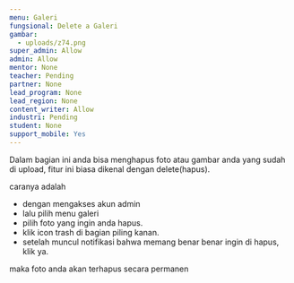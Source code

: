 ```yaml
---
menu: Galeri
fungsional: Delete a Galeri
gambar:
  - uploads/z74.png
super_admin: Allow
admin: Allow
mentor: None
teacher: Pending
partner: None
lead_program: None
lead_region: None
content_writer: Allow
industri: Pending
student: None
support_mobile: Yes
---
```

Dalam bagian ini anda bisa menghapus foto atau gambar anda yang sudah di upload, fitur ini biasa dikenal dengan delete(hapus).

caranya adalah 

* dengan mengakses akun admin 
* lalu pilih menu galeri
* pilih foto yang ingin anda hapus.
* klik icon trash di bagian piling kanan.
* setelah muncul notifikasi bahwa memang benar benar ingin di hapus, klik ya.

maka foto anda akan terhapus secara permanen